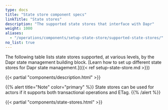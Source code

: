 ```yaml
---
type: docs
title: "State store component specs"
linkTitle: "State stores"
description: "The supported state stores that interface with Dapr"
weight: 1000
aliases:
  - "/operations/components/setup-state-store/supported-state-stores/"
no_list: true
---
```


The following table lists state stores supported, at various levels, by the Dapr state management building block. [Learn how to set up different state stores for Dapr state management.]({{< ref setup-state-store.md >}})

{{< partial "components/description.html" >}}

{{% alert title="Note" color="primary" %}}
State stores can be used for actors if it supports both transactional operations and ETag.
{{% /alert %}}

{{< partial "components/state-stores.html" >}}
